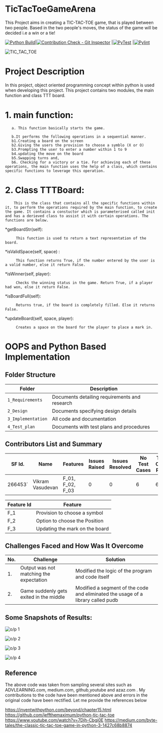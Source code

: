 # TicTacToeGameArena
This Project aims in creating a TIC-TAC-TOE game, that is played between two people. Based in the two people's moves, the status of the game will be decided i.e a win or a tie!


[![Python Build](https://github.com/vikramsvdd/TicTacToeGameArena/actions/workflows/python-build.yml/badge.svg)](https://github.com/vikramsvdd/TicTacToeGameArena/actions/workflows/python-build.yml)|[![Contribution Check - Git Inspector](https://github.com/vikramsvdd/TicTacToeGameArena/actions/workflows/git-inspector.yml/badge.svg)](https://github.com/vikramsvdd/TicTacToeGameArena/actions/workflows/git-inspector.yml) |[![PyTest](https://github.com/vikramsvdd/TicTacToeGameArena/actions/workflows/pytest-application.yml/badge.svg)](https://github.com/vikramsvdd/TicTacToeGameArena/actions/workflows/pytest-application.yml) |[![Pylint](https://github.com/vikramsvdd/TicTacToeGameArena/actions/workflows/pylint.yml/badge.svg)](https://github.com/vikramsvdd/TicTacToeGameArena/actions/workflows/pylint.yml) 



![TIC_TAC_TOE](https://github.com/vikramsvdd/TicTacToeGameArena/blob/main/tictactoecool.png)


# Project Description
In this project, object oriented programming concept within python is used when developing this project. This project contains two modules, the main function and class TTT board.

  # 1. main function:
    
       a. This function basically starts the game.
       
       b.It performs the following operations in a sequential manner. 
       b1.Creating a board on the screen
       b2.Giving the users the provision to choose a symblo (X or O)
       b3.Prompting the user to enter a number within 1 to 9
       b4.updating the move on the board
       b5.Swapping turns and,
       b6. Checking for a victory or a tie. For achieving each of these operations, the main function uses the help of a class, which contains specific functions to leverage this operation.
       
   # 2. Class TTTBoard:
        
        This is the class that contains all the specific functions within it, to perform the operations required by the main function, to create the game. It contains a constuctor which is parameterised called init and has a derieved class to assist it with certain operations. The functions are below.
        
 *getBoardStr(self): 
         
         This function is used to return a text representation of the board.
         
 *isValidSpace(self, space) :
 
         This function returns True, if the number entered by the user is a valid number, else it return False.
         
         
 *isWinner(self, player):
 
         Checks the winning status in the game. Return True, if a player had won, else it return False.
         
         
 *isBoardFull(self):
 
         Returns true, if the board is completely filled. Else it returns False.
         
         
 *updateBoard(self, space, player):
 
 
         Creates a space on the board for the player to place a mark in.
         
         
         
         
         

       
       




# OOPS and Python Based Implementation

## Folder Structure
Folder             | Description
-------------------| -----------------------------------------
`1_Requirements`   | Documents detailing requirements and research
`2_Design`         | Documents specifying design details
`3_Implementation` | All code and documentation
`4_Test_plan`      | Documents with test plans and procedures

## Contributors List and Summary

SF Id. |  Name   |    Features    | Issues Raised |Issues Resolved|No Test Cases|Test Case Pass
-------|---------|----------------|----------------|---------------|-------------|--------------
266453` | Vikram Vasudevan  | F_01, F_02, F_03 |  0   |0  | 6 |  6   

| Feature Id | Feature |
| -----------|---------|
|F_1| Provision to choose a symbol |
|F_2| Option to choose the Position  |
|F_3| Updating the mark on the board |

## Challenges Faced and How Was It Overcome
| No. | Challenge | Solution
|-----|-----------|--------
|1. | Output was not matching the expectation | Modified the logic of the program and code itself 
|2. | Game suddenly gets exited in the middle | Modified a segment of the code and eliminated the usage of a library called pudb | 




## Some Snapshots of Results:
![o/p 1](https://github.com/vikramsvdd/TicTacToeGameArena/blob/main/Images(output)/img1.PNG)

![o/p 2](https://github.com/vikramsvdd/TicTacToeGameArena/blob/main/Images(output)/img2.PNG)
 
![o/p 3](https://github.com/vikramsvdd/TicTacToeGameArena/blob/main/Images(output)/img3.PNG)
 
![o/p 4](https://github.com/vikramsvdd/TicTacToeGameArena/blob/main/Images(output)/img4.PNG)



## Reference
The above code was taken from sampling several sites such as ADVLEARNING.com, medium.com, github,youtube and azaz.com . My contributions to the code have been mentioned above and errors in the original code have been rectified. Let me provide the references below


https://inventwithpython.com/beyond/chapter15.html
https://github.com/jeffthemaximum/python-tic-tac-toe
https://www.youtube.com/watch?v=7Djh-Cbgi0E
https://medium.com/byte-tales/the-classic-tic-tac-toe-game-in-python-3-1427c68b8874
